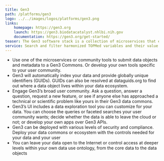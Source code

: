 ```yaml
---
title: Gen3
path: /platforms/gen3
logo: ../../images/logos/platforms/gen3.png
links: 
    homepage: https://gen3.org
    launch: https://gen3.biodatacatalyst.nhlbi.nih.gov
    documentation: https://gen3.org/get-started/
teaser: The Gen3 software stack is a collection of microservices that enable the standing-up of data commons, which allows different partner organizations to pool data and grants approved researchers access to harmonized datasets in a scalable, reproducible, and secure manner.
service: Search and filter harmonized TOPMed variables and their value ranges, and export the selected cohorts to analytical workspaces. Gen3 also allows users to search study-specific genomic and phenotypic data files broken down by consent groups, and discover new studies to apply for access through dbGaP.
---
```

- Use one of the microservices or community tools to submit data objects and metadata to a Gen3 Commons. Or develop your own tools specific to your user community. 
- Gen3 will automatically index your data and provide globally unique identifiers (GUIDs). GUIDs can also be resolved at dataguids.org to find out where a data object lives within your data ecosystem. 
- Engage Gen3’s broad user community. Ask a question, answer a question, request a new feature, or see if anyone else has approached a technical or scientific problem like yours in their Gen3 data commons. 
- Gen3’s UI includes a data exploration tool you can customize for your data. You can choose the queries or faceted searches your user community wants; decide whether the data is able to leave the cloud or not; or develop your own apps over Gen3 APIs. 
- Gen3 can be deployed with various levels of security and compliance. Deploy your data commons or ecosystem with the controls needed for your data and your user 
- You can leave your data open to the Internet or control access at deeper levels within your own data use ontology, from the core data to the data objects


